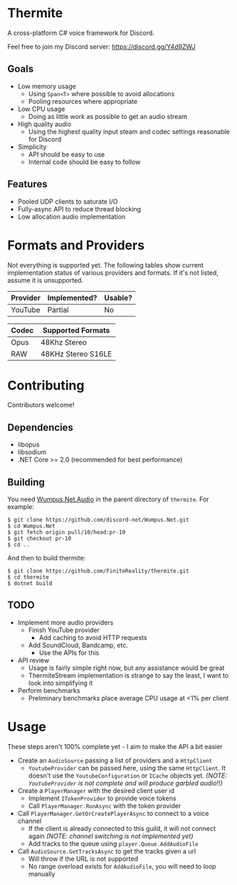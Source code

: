 # Thermite #

A cross-platform C# voice framework for Discord.

Feel free to join my Discord server: https://discord.gg/Y4d9ZWJ

## Goals ##

- Low memory usage
  - Using `Span<T>` where possible to avoid allocations
  - Pooling resources where appropriate
- Low CPU usage
  - Doing as little work as possible to get an audio stream
- High quality audio
  - Using the highest quality input steam and codec settings reasonable for
    Discord
- Simplicity
  - API should be easy to use
  - Internal code should be easy to follow

## Features ##

- Pooled UDP clients to saturate I/O
- Fully-async API to reduce thread blocking
- Low allocation audio implementation

# Formats and Providers #

Not everything is supported yet. The following tables show current
implementation status of various providers and formats. If it's not listed,
assume it is unsupported.

|   Provider | Implemented? | Usable? |
|------------|--------------|---------|
|    YouTube | Partial      | No      |

| Codec | Supported Formats  |
|-------|--------------------|
| Opus  | 48Khz Stereo       |
| RAW   | 48KHz Stereo S16LE |

# Contributing #

Contributors welcome!

## Dependencies ##
- libopus
- libsodium
- .NET Core >= 2.0 (recommended for best performance)

## Building ##

You need [Wumpus.Net.Audio](https://github.com/discord-net/Wumpus.Net/pull/10)
in the parent directory of `thermite`. For example:
```
$ git clone https://github.com/discord-net/Wumpus.Net.git
$ cd Wumpus.Net
$ git fetch origin pull/10/head:pr-10
$ git checkout pr-10
$ cd ..
```

And then to build thermite:
```
$ git clone https://github.com/FiniteReality/thermite.git
$ cd thermite
$ dotnet build
```

## TODO ##

- Implement more audio providers
  - Finish YouTube provider
    - Add caching to avoid HTTP requests
  - Add SoundCloud, Bandcamp, etc.
    - Use the APIs for this
- API review
  - Usage is fairly simple right now, but any assistance would be great
  - ThermiteStream implementation is strange to say the least, I want to look
    into simplifying it
- Perform benchmarks
  - Preliminary benchmarks place average CPU usage at <1% per client

# Usage #

These steps aren't 100% complete yet - I aim to make the API a bit easier

- Create an `AudioSource` passing a list of providers and a `HttpClient`
  - `YoutubeProvider` can be passed here, using the same `HttpClient`. It
    doesn't use the `YoutubeConfiguration` or `ICache` objects yet.
    *(NOTE: `YoutubeProvider` is not complete and will produce garbled audio!!)*
- Create a `PlayerManager` with the desired client user id
  - Implement `ITokenProvider` to provide voice tokens
  - Call `PlayerManager.RunAsync` with the token provider
- Call `PlayerManager.GetOrCreatePlayerAsync` to connect to a voice channel
  - If the client is already connected to this guild, it will not connect again
    *(NOTE: channel switching is not implemented yet)*
  - Add tracks to the queue using `player.Queue.AddAudioFile`
- Call `AudioSource.GetTracksAsync` to get the tracks given a url
  - Will throw if the URL is not supported
  - No range overload exists for `AddAudioFile`, you will need to loop manually
